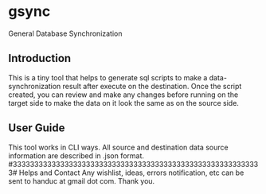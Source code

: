 # gsync
General Database Synchronization

## Introduction
This is a tiny tool that helps to generate sql scripts to make a data-synchronization result after execute on the destination.
Once the script created, you can review and make any changes before running on the target side to make the data on it look the same as on the source side.
## User Guide
This tool works in CLI ways.
All source and destination data source information are described in .json format.
#3333333333333333333333333333333333333333333333333333333333# Helps and Contact
Any wishlist, ideas, errors notification, etc can be sent to handuc at gmail dot com. Thank you.
